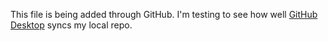 This file is being added through GitHub.  I'm testing to see how well [GitHub Desktop](https://desktop.github.com/) syncs my local repo.
